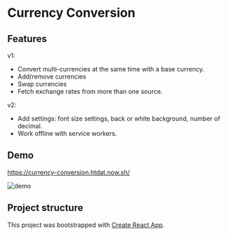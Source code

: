 # Currency Conversion

## Features

v1:

- Convert multi-currencies at the same time with a base currency.
- Add/remove currencies
- Swap currencies
- Fetch exchange rates from more than one source.

v2:

- Add settings: font size settings, back or white background, number of decimal.
- Work offline with service workers.

## Demo

https://currency-conversion.htdat.now.sh/

![demo](https://user-images.githubusercontent.com/10045087/81503775-bd6c3800-930f-11ea-8878-41ffae95bfb3.jpg)

## Project structure

This project was bootstrapped with [Create React App](https://github.com/facebook/create-react-app).
